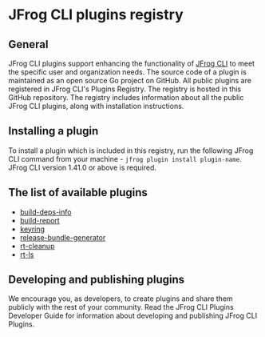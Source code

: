# JFrog CLI plugins registry
## General
JFrog CLI plugins support enhancing the functionality of [JFrog CLI](https://www.jfrog.com/confluence/display/CLI/JFrog+CLI) to meet the specific user and organization needs. The source code of a plugin is maintained as an open source Go project on GitHub. All public plugins are registered in JFrog CLI's Plugins Registry. The registry is hosted in this GitHub repository. The registry includes information about all the public JFrog CLI plugins, along with installation instructions.

## Installing a plugin 
To install a plugin which is included in this registry, run the following JFrog CLI command from your machine -  `jfrog plugin install plugin-name`. JFrog CLI version 1.41.0 or above is required. 

## The list of available plugins
* [build-deps-info](https://github.com/jfrog/jfrog-cli-plugins/tree/main/build-deps-info)
* [build-report](https://github.com/jfrog/jfrog-cli-plugins/tree/main/build-report)
* [keyring](https://github.com/jfrog/jfrog-cli-plugins/tree/main/keyring)
* [release-bundle-generator](https://github.com/jfrog/jfrog-cli-plugins/tree/main/release-bundle-generator)
* [rt-cleanup](https://github.com/jfrog/jfrog-cli-plugins/tree/main/rt-cleanup)
* [rt-ls](https://github.com/jfrog/jfrog-cli-plugins/tree/main/rt-fs)

## Developing and publishing plugins
We encourage you, as developers, to create plugins and share them publicly with the rest of your community. Read the JFrog CLI Plugins Developer Guide for information about developing and publishing JFrog CLI Plugins.

